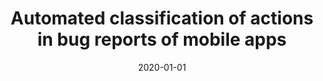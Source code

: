---
title: "Automated classification of actions in bug reports of mobile apps"
collection: publications
permalink: /publication/2020-01-01-Automated-classification-of-actions-in-bug-reports-of-mobile-apps
date: 2020-01-01
venue: 'In the proceedings of Proceedings of the 29th ACM SIGSOFT International Symposium on Software Testing and Analysis'
citation: ' Hui Liu,  Mingzhu Shen,  Jiahao Jin,  Yanjie Jiang, &quot;Automated classification of actions in bug reports of mobile apps.&quot; In the proceedings of Proceedings of the 29th ACM SIGSOFT International Symposium on Software Testing and Analysis, 2020.'
---